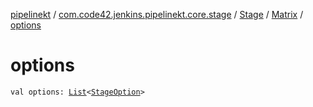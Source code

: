 [pipelinekt](../../../index.md) / [com.code42.jenkins.pipelinekt.core.stage](../../index.md) / [Stage](../index.md) / [Matrix](index.md) / [options](./options.md)

# options

`val options: `[`List`](https://kotlinlang.org/api/latest/jvm/stdlib/kotlin.collections/-list/index.html)`<`[`StageOption`](../../../com.code42.jenkins.pipelinekt.core/-stage-option.md)`>`